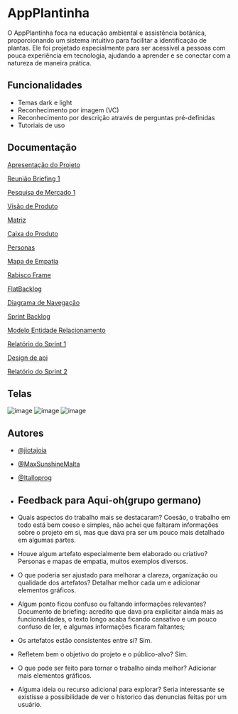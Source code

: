 # AppPlantinha


O AppPlantinha foca na educação ambiental e assistência botânica, proporcionando um sistema intuitivo para facilitar a identificação de plantas. Ele foi projetado especialmente para ser acessível a pessoas com pouca experiência em tecnologia, ajudando a aprender e se conectar com a natureza de maneira prática.




## Funcionalidades

- Temas dark e light
- Reconhecimento por imagem (VC)
- Reconhecimento por descrição através de perguntas pré-definidas
- Tutoriais de uso


## Documentação

[Apresentação do Projeto](https://www.canva.com/design/DAGXgrSO_0o/wrGx0KFzTWS3zleUgeod4w/edit?utm_content=DAGXgrSO_0o&utm_campaign=designshare&utm_medium=link2&utm_source=sharebutton)

[Reunião Briefing 1](https://docs.google.com/document/d/19c-x3AF_tO6xtqHLBqVJXcHQqigFtYhB/edit?usp=sharing&ouid=107283692590997326236&rtpof=true&sd=true)

[Pesquisa de Mercado 1](https://docs.google.com/document/d/1lA9FP3LFecWEbFGgJOPgBvmhHP4UIFRc1LZKi1tzNnY/edit?usp=sharing)

[Visão de Produto](https://drive.google.com/file/d/1eLiMDZySX3MLYv_AHfba_S7zv0_l2Fwl/view?usp=sharing)

[Matriz](https://drive.google.com/file/d/15LPuG3o1s_hIVnLK_kmix4TnFgsrbEoE/view?usp=sharing)

[Caixa do Produto](https://docs.google.com/document/d/1iDMqc_gotdnAfLRWD-vqKX4LM5wwEXz_fl4hF-Zz6-g/edit?usp=sharing)

[Personas](https://www.canva.com/design/DAGc1tN334I/NVj1kfxjSGrNpr2DdI4YBQ/edit?utm_content=DAGc1tN334I&utm_campaign=designshare&utm_medium=link2&utm_source=sharebutton)

[Mapa de Empatia](https://miro.com/app/board/uXjVLJtYUK4=/?share_link_id=314274249562)

[Rabisco Frame](https://www.canva.com/design/DAGbpseU_RE/jInIedgJj0loWkgUBs92cQ/edit?utm_content=DAGbpseU_RE&utm_campaign=designshare&utm_medium=link2&utm_source=sharebutton)

[FlatBacklog](https://docs.google.com/spreadsheets/d/1jsSUVS6-3vh7oZx_Om3g7F_Ri3s8bOo7ubYbXhb3Y5c/edit?usp=sharing)

[Diagrama de Navegação](https://www.canva.com/design/DAGX5p9xZEA/LrZ1OJawcRi2Xq-NGh84xg/edit?referrer=whiteboards-landing-page)

[Sprint Backlog](https://www.notion.so/Sprint-Backlog-165a37ab4dd38044ba7dc37c982fe711?pvs=4)

[Modelo Entidade Relacionamento](https://drive.google.com/file/d/1HflQEDRp3r4-TdPzt6W4EMZKTCNJ81Bw/view?usp=sharing)

[Relatório do Sprint 1](https://docs.google.com/document/d/1Wdr1DFvl6rpd5UEtPbdZ6lYkySnU5VPahz-bv2Nsdpk/edit?usp=sharing)

[Design de api](https://cxd8dh7cru.apidog.io)

[Relatório do Sprint 2](https://docs.google.com/document/d/1GUcnS7eNHBeR239qKkb1Et4-iV6vBoanhaK_xEcVyqQ/edit?usp=sharing)

## Telas

![image](https://github.com/user-attachments/assets/d5b5a6f4-208d-436c-82ca-1390f5fd8e17)
![image](https://github.com/user-attachments/assets/4fb21b5b-c36e-44da-90bd-f5c2af1f9892)
![image](https://github.com/user-attachments/assets/fa838bb8-575f-4248-9fbe-9891f3a5ba62)

## Autores

- [@jiotajoia](https://github.com/jiotajoia)
- [@MaxSunshineMalta](https://github.com/MaxSunshineMalta)
- [@Italloprog](https://github.com/Italloprog)

- ## Feedback para Aqui-oh(grupo germano)
- Quais aspectos do trabalho mais se destacaram? Coesão, o trabalho em todo está bem coeso e simples, não achei que faltaram informações sobre o projeto em si, mas que dava pra ser um pouco mais detalhado em algumas partes.
- Houve algum artefato especialmente bem elaborado ou criativo? Personas e mapas de empatia, muitos exemplos diversos.
- O que poderia ser ajustado para melhorar a clareza, organização ou qualidade dos artefatos? Detalhar melhor cada um e adicionar elementos gráficos.
- Algum ponto ficou confuso ou faltando informações relevantes? Documento de briefing: acredito que dava pra explicitar ainda mais as funcionalidades, o texto longo acaba ficando cansativo e um pouco confuso de ler, e algumas informações ficaram faltantes;
- Os artefatos estão consistentes entre si? Sim.
- Refletem bem o objetivo do projeto e o público-alvo? Sim.
- O que pode ser feito para tornar o trabalho ainda melhor? Adicionar mais elementos gráficos.
- Alguma ideia ou recurso adicional para explorar? Seria interessante se existisse a possibilidade de ver o historico das denuncias feitas por um usuário.

